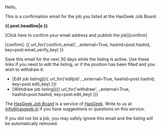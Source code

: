 Hello,

This is a confirmation email for the job you listed at the HasGeek Job Board.

**{{ post.headline|e }}**

[Click here to confirm your email address and publish the job][confirm]

[confirm]: {{ url_for('confirm_email', _external=True, hashid=post.hashid, key=post.email_verify_key) }}

Save this email for the next 30 days while the listing is active. Use these
links if you need to edit the listing, or if the position has been filled
and you wish to withdraw it:

* [Edit job listing]({{ url_for('editjob', _external=True, hashid=post.hashid, key=post.edit_key) }})
* [Withdraw job listing]({{ url_for('withdraw', _external=True, hashid=post.hashid, key=post.edit_key) }})

The [HasGeek Job Board][jb] is a service of [HasGeek][hg]. Write to us at
info@hasgeek.in if you have suggestions or questions on this service.

[jb]: http://jobs.hasgeek.com
[hg]: http://hasgeek.com

If you did not list a job, you may safely ignore this email and the listing
will be automatically removed.
